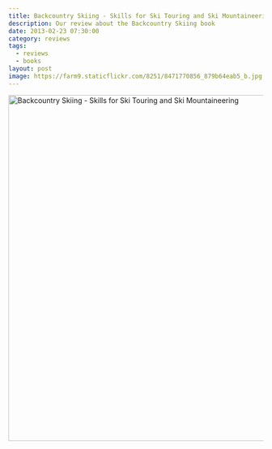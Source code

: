 ```yaml
---
title: Backcountry Skiing - Skills for Ski Touring and Ski Mountaineering
description: Our review about the Backcountry Skiing book
date: 2013-02-23 07:30:00
category: reviews
tags:
  - reviews
  - books
layout: post
image: https://farm9.staticflickr.com/8251/8471770856_879b64eab5_b.jpg
---
```


<a href="https://www.flickr.com/photos/90204224@N07/8471770856" title="Backcountry Skiing"><img src="https://farm9.staticflickr.com/8251/8471770856_879b64eab5_b.jpg" width="1024" height="683" alt="Backcountry Skiing - Skills for Ski Touring and Ski Mountaineering"></a>
